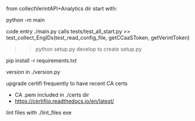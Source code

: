 from collectVerintAPI+Analytics dir start with:

python -m main 

code entry ./main.py
calls tests/test_all_start.py >> test_collect_EngIDs(test_read_config_file, getCCaaSToken, getVerintToken)

>> python setup.py develop 
to create setup.py

pip install -r requirements.txt 

version in ./version.py

 upgrade certifi frequently to have recent CA certs
 - CA .pem included in ./certs dir
 - https://certifiio.readthedocs.io/en/latest/

lint files with ./lint_files exe
